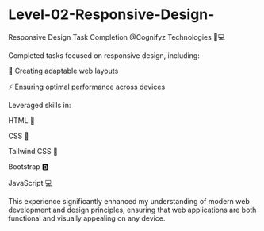 # Level-02-Responsive-Design-


Responsive Design Task Completion @Cognifyz Technologies 📱💻


Completed tasks focused on responsive design, including:

🎨 Creating adaptable web layouts

⚡ Ensuring optimal performance across devices


Leveraged skills in:

HTML 📜

CSS 🎨

Tailwind CSS 🌟

Bootstrap 🅱️

JavaScript 💻


This experience significantly enhanced my understanding of modern web development and design principles, ensuring that web applications are both functional and visually appealing on any device.
